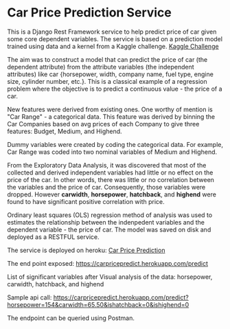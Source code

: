 # Car Price Prediction Service

This is a Django Rest Framework service to help predict price of car given some core dependent variables. 
The service is based on a prediction model trained using data and a kernel from a Kaggle challenge. <a href="https://www.kaggle.com/goyalshalini93/car-price-prediction-linear-regression-rfe"> Kaggle Challenge</a>

The aim was to construct a model that can predict the price of car (the dependent attribute) from the attribute variables (the independent attributes) like car {horsepower, width, company name, fuel type, engine size, cylinder number, etc.}. This is a classical example of a regression problem where the objective is to predict a continuous value - the price of a car. 

New features were derived from existing ones. One worthy of mention is "Car Range" - a categorical data. This feature was derived by binning the Car Companies based on avg prices of each Company to give three features: Budget, Medium, and Highend.

Dummy variables were created by coding the categorical data. For example, Car Range was coded into two nominal variables of Medium and Highend.  

From the Exploratory Data Analysis, it was discovered that most of the collected and derived independent variables had little or no effect on the price of the car. In other words, there was little or no correlation between the variables and the price of car. Consequently, those variables were dropped. However <b>carwidth</b>, <b>horsepower</b>, <b>hatchback</b>, and <b>highend</b> were found to have significant positive correlation with price.  

Ordinary least squares (OLS) regression method of analysis was used to estimates the relationship between the indenpedent variables and the dependent variable - the price of car. The model was saved on disk and deployed as a RESTFUL service. 

The service is deployed on heroku: <a href="http://carpricepredict.herokuapp.com/"> Car Price Prediction </a>

The end point exposed: https://carpricepredict.herokuapp.com/predict

List of significant variables after Visual analysis of the data: horsepower, carwidth, hatchback, and highend

Sample api call: https://carpricepredict.herokuapp.com/predict?horsepower=154&carwidth=65.50&ishatchback=0&ishighend=0

The endpoint can be queried using Postman.
